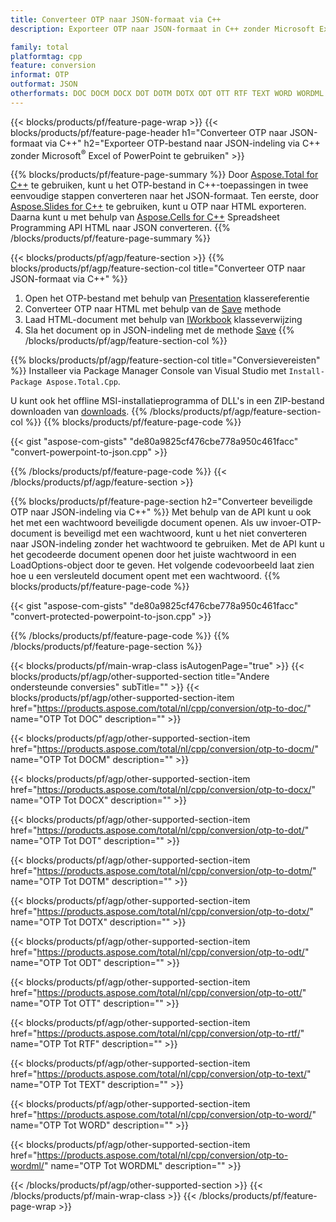 ```yaml
---
title: Converteer OTP naar JSON-formaat via C++
description: Exporteer OTP naar JSON-formaat in C++ zonder Microsoft Excel of Powerpoint te gebruiken

family: total
platformtag: cpp
feature: conversion
informat: OTP
outformat: JSON
otherformats: DOC DOCM DOCX DOT DOTM DOTX ODT OTT RTF TEXT WORD WORDML
---
```

{{< blocks/products/pf/feature-page-wrap >}}
{{< blocks/products/pf/feature-page-header h1="Converteer OTP naar JSON-formaat via C++" h2="Exporteer OTP-bestand naar JSON-indeling via C++ zonder Microsoft<sup>&reg;</sup> Excel of PowerPoint te gebruiken" >}}

{{% blocks/products/pf/feature-page-summary %}}
Door [Aspose.Total for C++](https://products.aspose.com/total/cpp/) te gebruiken, kunt u het OTP-bestand in C++-toepassingen in twee eenvoudige stappen converteren naar het JSON-formaat. Ten eerste, door [Aspose.Slides for C++](https://products.aspose.com/slides/cpp/) te gebruiken, kunt u OTP naar HTML exporteren. Daarna kunt u met behulp van [Aspose.Cells for C++](https://products.aspose.com/cells/cpp/) Spreadsheet Programming API HTML naar JSON converteren. 
{{% /blocks/products/pf/feature-page-summary  %}}

{{< blocks/products/pf/agp/feature-section >}}
{{% blocks/products/pf/agp/feature-section-col title="Converteer OTP naar JSON-formaat via C++" %}}
1. Open het OTP-bestand met behulp van [Presentation](https://reference.aspose.com/slides/cpp/class/aspose.slides.presentation) klassereferentie
2. Converteer OTP naar HTML met behulp van de [Save](https://reference.aspose.com/slides/cpp/class/aspose.slides.presentation#a06fe2a156063c8c3e5ada2713bb697ba) methode
3. Laad HTML-document met behulp van [IWorkbook](https://reference.aspose.com/cells/cpp/class/aspose.cells.i_workbook) klasseverwijzing
4. Sla het document op in JSON-indeling met de methode [Save](https://reference.aspose.com/cells/cpp/class/aspose.cells.i_workbook#a5dc7de23f7ceba76a05dc1d49f51502e)
{{% /blocks/products/pf/agp/feature-section-col %}}

{{% blocks/products/pf/agp/feature-section-col title="Conversievereisten" %}}
Installeer via Package Manager Console van Visual Studio met ```Install-Package Aspose.Total.Cpp```.

U kunt ook het offline MSI-installatieprogramma of DLL's in een ZIP-bestand downloaden van [downloads](https://releases.aspose.com/total/cpp).
{{% /blocks/products/pf/agp/feature-section-col %}}
{{% blocks/products/pf/feature-page-code %}}

{{< gist "aspose-com-gists" "de80a9825cf476cbe778a950c461facc" "convert-powerpoint-to-json.cpp" >}}



{{% /blocks/products/pf/feature-page-code %}}
{{< /blocks/products/pf/agp/feature-section >}}

{{% blocks/products/pf/feature-page-section  h2="Converteer beveiligde OTP naar JSON-indeling via C++" %}}
Met behulp van de API kunt u ook het met een wachtwoord beveiligde document openen. Als uw invoer-OTP-document is beveiligd met een wachtwoord, kunt u het niet converteren naar JSON-indeling zonder het wachtwoord te gebruiken. Met de API kunt u het gecodeerde document openen door het juiste wachtwoord in een LoadOptions-object door te geven. Het volgende codevoorbeeld laat zien hoe u een versleuteld document opent met een wachtwoord.
{{% blocks/products/pf/feature-page-code %}}

{{< gist "aspose-com-gists" "de80a9825cf476cbe778a950c461facc" "convert-protected-powerpoint-to-json.cpp" >}}

{{% /blocks/products/pf/feature-page-code  %}}
{{% /blocks/products/pf/feature-page-section %}}

{{< blocks/products/pf/main-wrap-class isAutogenPage="true" >}}
{{< blocks/products/pf/agp/other-supported-section title="Andere ondersteunde conversies" subTitle="" >}}
{{< blocks/products/pf/agp/other-supported-section-item href="https://products.aspose.com/total/nl/cpp/conversion/otp-to-doc/" name="OTP Tot DOC" description="" >}}

{{< blocks/products/pf/agp/other-supported-section-item href="https://products.aspose.com/total/nl/cpp/conversion/otp-to-docm/" name="OTP Tot DOCM" description="" >}}

{{< blocks/products/pf/agp/other-supported-section-item href="https://products.aspose.com/total/nl/cpp/conversion/otp-to-docx/" name="OTP Tot DOCX" description="" >}}

{{< blocks/products/pf/agp/other-supported-section-item href="https://products.aspose.com/total/nl/cpp/conversion/otp-to-dot/" name="OTP Tot DOT" description="" >}}

{{< blocks/products/pf/agp/other-supported-section-item href="https://products.aspose.com/total/nl/cpp/conversion/otp-to-dotm/" name="OTP Tot DOTM" description="" >}}

{{< blocks/products/pf/agp/other-supported-section-item href="https://products.aspose.com/total/nl/cpp/conversion/otp-to-dotx/" name="OTP Tot DOTX" description="" >}}

{{< blocks/products/pf/agp/other-supported-section-item href="https://products.aspose.com/total/nl/cpp/conversion/otp-to-odt/" name="OTP Tot ODT" description="" >}}

{{< blocks/products/pf/agp/other-supported-section-item href="https://products.aspose.com/total/nl/cpp/conversion/otp-to-ott/" name="OTP Tot OTT" description="" >}}

{{< blocks/products/pf/agp/other-supported-section-item href="https://products.aspose.com/total/nl/cpp/conversion/otp-to-rtf/" name="OTP Tot RTF" description="" >}}

{{< blocks/products/pf/agp/other-supported-section-item href="https://products.aspose.com/total/nl/cpp/conversion/otp-to-text/" name="OTP Tot TEXT" description="" >}}

{{< blocks/products/pf/agp/other-supported-section-item href="https://products.aspose.com/total/nl/cpp/conversion/otp-to-word/" name="OTP Tot WORD" description="" >}}

{{< blocks/products/pf/agp/other-supported-section-item href="https://products.aspose.com/total/nl/cpp/conversion/otp-to-wordml/" name="OTP Tot WORDML" description="" >}}


{{< /blocks/products/pf/agp/other-supported-section >}}
{{< /blocks/products/pf/main-wrap-class >}}
{{< /blocks/products/pf/feature-page-wrap >}}